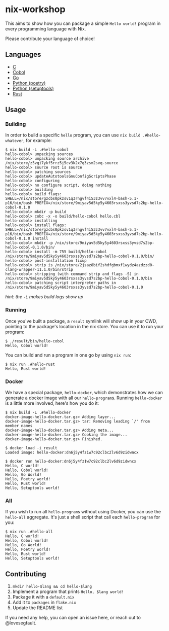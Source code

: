 # nix-workshop

This aims to show how you can package a simple `Hello world!` program in every
programming language with Nix.

Please contribute your language of choice!

## Languages

* [C](./hello-c)
* [Cobol](./hello-cobol)
* [Go](./hello-go)
* [Python (poetry)](./hello-poetry)
* [Python (setuptools)](./hello-setuptools)
* [Rust](./hello-rust)

## Usage

### Building

In order to build a specific `hello` program, you can use `nix build
.#hello-whatever`, for example:

```console
$ nix build -L .#hello-cobol
hello-cobol> unpacking sources
hello-cobol> unpacking source archive /nix/store/z5vgi7ykf5rrz5j5cv3k2x7q3zsm2svq-source
hello-cobol> source root is source
hello-cobol> patching sources
hello-cobol> updateAutotoolsGnuConfigScriptsPhase
hello-cobol> configuring
hello-cobol> no configure script, doing nothing
hello-cobol> building
hello-cobol> build flags: SHELL=/nix/store/gzcbs0pkzsv1q3rngvf4i53z3vv7vxl4-bash-5.1-p16/bin/bash PREFIX=/nix/store/9miyav5d5ky5y4603rsxss3yvsd7s2bp-hello-cobol-0.1.0
hello-cobol> mkdir -p build
hello-cobol> cobc -x -o build/hello-cobol hello.cbl
hello-cobol> installing
hello-cobol> install flags: SHELL=/nix/store/gzcbs0pkzsv1q3rngvf4i53z3vv7vxl4-bash-5.1-p16/bin/bash PREFIX=/nix/store/9miyav5d5ky5y4603rsxss3yvsd7s2bp-hello-cobol-0.1.0 install
hello-cobol> mkdir -p /nix/store/9miyav5d5ky5y4603rsxss3yvsd7s2bp-hello-cobol-0.1.0/bin/
hello-cobol> install -m 755 build/hello-cobol /nix/store/9miyav5d5ky5y4603rsxss3yvsd7s2bp-hello-cobol-0.1.0/bin/
hello-cobol> post-installation fixup
hello-cobol> strip is /nix/store/2jsaz8bif2shdfgbmxf1wydz4azdzzd0-clang-wrapper-11.1.0/bin/strip
hello-cobol> stripping (with command strip and flags -S) in /nix/store/9miyav5d5ky5y4603rsxss3yvsd7s2bp-hello-cobol-0.1.0/bin
hello-cobol> patching script interpreter paths in /nix/store/9miyav5d5ky5y4603rsxss3yvsd7s2bp-hello-cobol-0.1.0
```
*hint: the `-L` makes build logs show up*

### Running

Once you've built a package, a `result` symlink will show up in your CWD,
pointing to the package's location in the nix store. You can use it to run your
program:

```console
$ ./result/bin/hello-cobol
Hello, Cobol world!
```

You can build and run a program in one go by using `nix run`:

```console
$ nix run .#hello-rust
Hello, Rust world!
```

### Docker

We have a special package, `hello-docker`, which demonstrates how we can
generate a docker image with all our `hello-program`s. Running `hello-docker` is
a little more involved, here's how you do it:

```console
$ nix build -L .#hello-docker
docker-image-hello-docker.tar.gz> Adding layer...
docker-image-hello-docker.tar.gz> tar: Removing leading `/' from member names
docker-image-hello-docker.tar.gz> Adding meta...
docker-image-hello-docker.tar.gz> Cooking the image...
docker-image-hello-docker.tar.gz> Finished.

$ docker load -i result
Loaded image: hello-docker:dn6j5y4fz1w7c92clbc2lv6d9zidwncx

$ docker run hello-docker:dn6j5y4fz1w7c92clbc2lv6d9zidwncx
Hello, C world!
Hello, Cobol world!
Hello, Go World!
Hello, Poetry world!
Hello, Rust world!
Hello, Setuptools world!
```

### All

If you wish to run all `hello-program`s without using Docker, you can use the
`hello-all` aggregate. It's just a shell script that call each `hello-program`
for you:

```console
$ nix run .#hello-all
Hello, C world!
Hello, Cobol world!
Hello, Go World!
Hello, Poetry world!
Hello, Rust world!
Hello, Setuptools world!
```

## Contributing

1. `mkdir hello-$lang && cd hello-$lang`
2. Implement a program that prints `Hello, $lang world!`
3. Package it with a `default.nix`
4. Add it to `packages` in `flake.nix`
5. Update the README list

If you need any help, you can open an issue here, or reach out to @lovesegfault.
